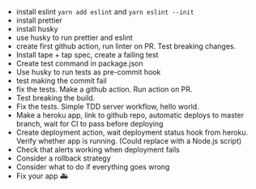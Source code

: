 - install eslint `yarn add eslint` and `yarn eslint --init`
- install prettier
- install husky
- use husky to run prettier and eslint
- create first github action, run linter on PR. Test breaking changes.
- Install tape + tap spec, create a failing test
- Create test command in package.json
- Use husky to run tests as pre-commit hook
- test making the commit fail
- fix the tests. Make a github action. Run action on PR.
- Test breaking the build.
- Fix the tests. Simple TDD server workflow, hello world.
- Make a heroku app, link to github repo, automatic deploys to master branch, wait for CI to pass before deploying
- Create deployment action, wait deployment status hook from heroku. Verify whether app is running. (Could replace with a Node.js script)
- Check that alerts working when deployment fails
- Consider a rollback strategy
- Consider what to do if everything goes wrong
- Fix your app 🚑
